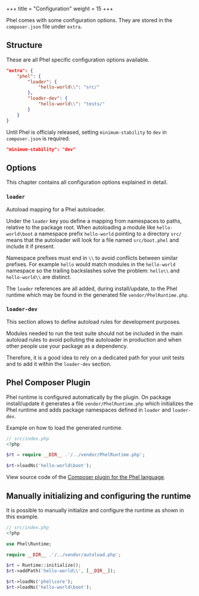 +++
title = "Configuration"
weight = 15
+++

Phel comes with some configuration options. They are stored in the `composer.json` file under `extra`.

## Structure

These are all Phel specific configuration options available.

```json
"extra": {
    "phel": {
        "loader": {
            "hello-world\\": "src/"
        },
        "loader-dev": {
            "hello-world\\": "tests/"
        }
    }
}
```

Until Phel is officialy released, setting `minimum-stability` to `dev` in `composer.json` is required.

```json
"minimum-stability": "dev"
```

## Options

This chapter contains all configuration options explained in detail.


### `loader`

Autoload mapping for a Phel autoloader.

Under the `loader` key you define a mapping from namespaces to paths, relative to the package root. When autoloading a module like `hello-world\boot` a namespace prefix `hello-world` pointing to a directory `src/` means that the autoloader will look for a file named `src/boot.phel` and include it if present.

Namespace prefixes must end in `\\` to avoid conflicts between similar prefixes. For example `hello` would match modules in the `hello-world` namespace so the trailing backslashes solve the problem: `hello\\` and `hello-world\\` are distinct.

The `loader` references are all added, during install/update, to the Phel runtime which may be found in the generated file `vendor/PhelRuntime.php`.


### `loader-dev`

This section allows to define autoload rules for development purposes.

Modules needed to run the test suite should not be included in the main autoload rules to avoid polluting the autoloader in production and when other people use your package as a dependency.

Therefore, it is a good idea to rely on a dedicated path for your unit tests and to add it within the `loader-dev` section.


## Phel Composer Plugin

Phel runtime is configured automatically by the plugin. On package install/update it generates a file `vendor/PhelRuntime.php` which initializes the Phel runtime and adds package namespaces defined in `loader` and `loader-dev`.

Example on how to load the generated runtime.

```php
// src/index.php
<?php

$rt = require __DIR__ .'/../vendor/PhelRuntime.php';

$rt->loadNs('hello-world\boot');
```

View source code of the [Composer plugin for the Phel language](https://github.com/jenshaase/phel-composer-plugin).


## Manually initializing and configuring the runtime

It is possible to manually initialize and configure the runtime as shown in this example.

```php
// src/index.php
<?php

use Phel\Runtime;

require __DIR__ .'/../vendor/autoload.php';

$rt = Runtime::initialize();
$rt->addPath('hello-world\\', [__DIR__]);

$rt->loadNs('phel\core');
$rt->loadNs('hello-world\boot');
```